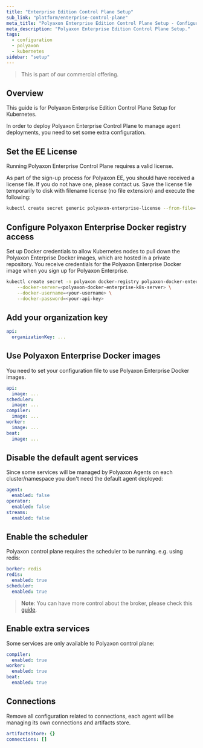 ```yaml
---
title: "Enterprise Edition Control Plane Setup"
sub_link: "platform/enterprise-control-plane"
meta_title: "Polyaxon Enterprise Edition Control Plane Setup - Configuration"
meta_description: "Polyaxon Enterprise Edition Control Plane Setup."
tags:
  - configuration
  - polyaxon
  - kubernetes
sidebar: "setup"
---
```


<blockquote class="commercial">This is part of our commercial offering.</blockquote>

## Overview

This guide is for Polyaxon Enterprise Edition Control Plane Setup for Kubernetes.

In order to deploy Polyaxon Enterprise Control Plane to manage agent deployments, you need to set some extra configuration.

## Set the EE License

Running Polyaxon Enterprise Control Plane requires a valid license.

As part of the sign-up process for Polyaxon EE, you should have received a license file.
If you do not have one, please contact us.
Save the license file temporarily to disk with filename license (no file extension) and execute the following:

```bash
kubectl create secret generic polyaxon-enterprise-license --from-file=./license -n polyaxon
```

## Configure Polyaxon Enterprise Docker registry access

Set up Docker credentials to allow Kubernetes nodes to pull down the Polyaxon Enterprise Docker images,
which are hosted in a private repository.
You receive credentials for the Polyaxon Enterprise Docker image when you sign up for Polyaxon Enterprise.

```bash
kubectl create secret -n polyaxon docker-registry polyaxon-docker-enterprise-k8s \
    --docker-server=<polyaxon-docker-enterprise-k8s-server> \
    --docker-username=<your-username> \
    --docker-password=<your-api-key>
```

## Add your organization key

```yaml
api:
  organizationKey: ...
```

## Use Polyaxon Enterprise Docker images

You need to set your configuration file to use Polyaxon Enterprise Docker images.

```yaml
api:
  image: ...
scheduler:
  image: ...
compiler:
  image: ...
worker:
  image: ...
beat:
  image: ...
```

## Disable the default agent services

Since some services will be managed by Polyaxon Agents on each cluster/namespace you don't need the default agent deployed:

```yaml
agent:
  enabled: false
operator:
  enabled: false
streams:
  enabled: false
```

## Enable the scheduler

Polyaxon control plane requires the scheduler to be running. e.g. using redis:

```yaml
borker: redis
redis:
  enabled: true
scheduler:
  enabled: true
```

> **Note**: You can have more control about the broker, please check this [guide](/docs/setup/platform/broker/).

## Enable extra services

Some services are only available to Polyaxon control plane:

```yaml
compiler:
  enabled: true
worker:
  enabled: true
beat:
  enabled: true
```

## Connections

Remove all configuration related to connections, each agent will be managing its own connections and artifacts store.

```yaml
artifactsStore: {}
connections: []
```
